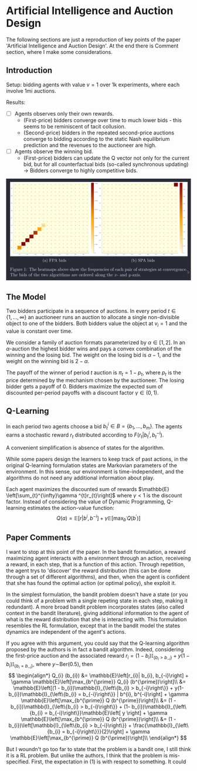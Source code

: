 # Artificial Intelligence and Auction Design

The following sections are just a reproduction of key points of the paper 'Artificial Intelligence and Auction Design'. At the end there is Comment section, where I make some considerations.

## Introduction

Setup: bidding agents with value $v = 1$ over $1$k experiments, where each involve $1$mi auctions.

Results: 

- [ ] Agents observes only their own rewards.
	- (First-price) bidders converge over time to much lower bids - this seems to be reminiscent of tacit collusion.
	- (Second-price) bidders in the repeated second-price auctions converge to bidding according to the static Nash equilibrium prediction and the revenues to the auctioneer are high. 
- [ ] Agents observe the winning bid.
	- (First-price) bidders can update the Q vector not only for the current bid, but for  all counterfactual bids (so-called synchronous updating) -> Bidders converge to highly competitive bids.

![image](img/figure1.png)

## The Model

Two bidders participate in a sequence of auctions. In every period $t \in \left\{1, \dots,\infty\right\}$ an auctioneer runs an auction to allocate a single non-divisible object to one of the bidders. Both bidders value the object at $v _{i}=1$ and the value is constant over time.

We consider a family of auction formats parameterized by $\alpha \in [1,2]$. In an $\alpha$-auction the highest bidder wins and pays a convex combination of the winning and the losing bid. The weight on the losing bid is $\alpha -1$, and the weight on the winning bid is $2-\alpha$.

The payoff of the winner of period $t$ auction is $\pi_{t} = 1 - p_{t}$, where $p_{t}$ is the price determined by the mechanism chosen by the auctioneer. The losing bidder gets a payoff of $0$. Bidders maximize the expected sum of discounted per-period payoffs with a discount factor $\gamma \in (0,1)$.

## Q-Learning

In each period two agents choose a bid $b_{t}^{i} \in B = \left\{b_{1},\dots,b_{m} \right\}$. The agents earns a stochastic reward $r_{t}$ distributed according to $F (r_{t}|b_{t}^{i},b_{t}^{-i})$.

A convenient simplification is absence of states for the algorithm.

While some papers design the learners to keep track of past actions, in the original Q-learning formulation states are Markovian parameters of the environment. In this sense, our environment is time-independent, and the algorithms do not need any additional information about play.

Each agent maximizes the discounted sum of rewards $\mathbb{E} \left[\sum_{t}^{\infty}\gamma ^{t}r_{t}\right]$ where $\gamma < 1$ is the discount factor. Instead of considering the value of Dynamic Programming, Q-learning estimates the action-value function:
$$
\begin{equation}
	Q (a) = \mathbb{E}\left[r | b^{i}, b^{-i}\right] + \gamma \mathbb{E}\left[\max_{b^{\prime}} Q (b^{\prime})\right]
\end{equation}
$$

## Paper Comments

I want to stop at this point of the paper. In the bandit formulation, a reward maximizing agent interacts with a environment through an action, receiveing a reward, in each step, that is a function of this action. Through repetition, the agent trys to 'discover' the reward distribution (this can be done through a set of different algorithms), and then, when the agent is confident that she has found the optimal action (or optimal policy), she exploit it.

In the simplest formulation, the bandit problem doesn't have a state (or you could think of a problem with a single repeting state in each step, making it redundant). A more broad bandit problem incorporates states (also called context in the bandit literature), giving additional information to the agent of what is the reward distribution that she is interacting with. This formulation resembles the RL formulation, except that in the bandit model the states dynamics are independent of the agent's actions.

If you agree with this argument, you could say that the Q-learning algorithm proposed by the authors is in fact a bandit algorithm. Indeed, considering the first-price auction and the associated reward $r_{i} = (1 - b_{i})\mathbb{I}_{\left\{b_{i} > b_{-i}\right\}} +  y(1- b_{i})\mathbb{I}_{\left\{b_{i} = b_{-i}\right\}}$, where $y \sim$Ber$(0.5)$, then
$$
\begin{align*}
	Q_{i} (b_{i}) &= \mathbb{E}\left[r_{i}| b_{i}, b_{-i}\right] + \gamma \mathbb{E}\left[\max_{b^{\prime}} Q_{i} (b^{\prime})\right]\\
	&= \mathbb{E}\left[(1 - b_{i})\mathbb{I}_{\left\{b_{i} > b_{-i}\right\}} +  y(1- b_{i})\mathbb{I}_{\left\{b_{i} = b_{-i}\right\}} | b^{i}, b^{-i}\right] + \gamma \mathbb{E}\left[\max_{b^{\prime}} Q (b^{\prime})\right]\\
	&= (1 - b_{i})\mathbb{I}_{\left\{b_{i} > b_{-i}\right\}} + (1- b_{i})\mathbb{I}_{\left\{b_{i} = b_{-i}\right\}}\mathbb{E}\left[ y \right] + \gamma \mathbb{E}\left[\max_{b^{\prime}} Q (b^{\prime})\right]\\
	&= (1 - b_{i})\left[\mathbb{I}_{\left\{b_{i} > b_{-i}\right\}} + \frac{\mathbb{I}_{\left\{b_{i} = b_{-i}\right\}}}{2}\right] + \gamma \mathbb{E}\left[\max_{b^{\prime}} Q (b^{\prime})\right]\\
\end{align*}
$$

But I woundn't go too far to state that the problem is a bandit one, I still think it is a RL problem. But unlike the authors, I think that the problem is mis-specified. First, the expectation in (1) is with respect to something. It could


